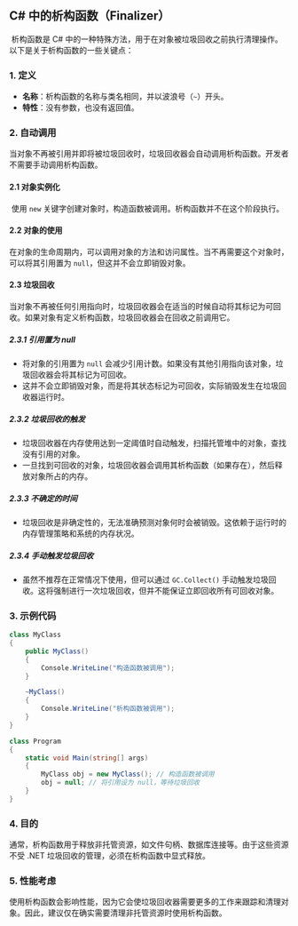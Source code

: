 ## C# 中的析构函数（Finalizer）

​	析构函数是 C# 中的一种特殊方法，用于在对象被垃圾回收之前执行清理操作。以下是关于析构函数的一些关键点：

### 1. 定义

- **名称**：析构函数的名称与类名相同，并以波浪号（`~`）开头。
- **特性**：没有参数，也没有返回值。

### 2. 自动调用

​	当对象不再被引用并即将被垃圾回收时，垃圾回收器会自动调用析构函数。开发者不需要手动调用析构函数。

#### **2.1 对象实例化**

​	使用 `new` 关键字创建对象时，构造函数被调用。析构函数并不在这个阶段执行。

#### **2.2 对象的使用**

​	在对象的生命周期内，可以调用对象的方法和访问属性。当不再需要这个对象时，可以将其引用置为 `null`，但这并不会立即销毁对象。

#### **2.3 垃圾回收**

​	当对象不再被任何引用指向时，垃圾回收器会在适当的时候自动将其标记为可回收。如果对象有定义析构函数，垃圾回收器会在回收之前调用它。

##### **2.3.1 引用置为 null**

- 将对象的引用置为 `null` 会减少引用计数。如果没有其他引用指向该对象，垃圾回收器会将其标记为可回收。
- 这并不会立即销毁对象，而是将其状态标记为可回收，实际销毁发生在垃圾回收器运行时。

##### **2.3.2 垃圾回收的触发**

- 垃圾回收器在内存使用达到一定阈值时自动触发，扫描托管堆中的对象，查找没有引用的对象。
- 一旦找到可回收的对象，垃圾回收器会调用其析构函数（如果存在），然后释放对象所占的内存。

##### **2.3.3 不确定的时间**

- 垃圾回收是非确定性的，无法准确预测对象何时会被销毁。这依赖于运行时的内存管理策略和系统的内存状况。

##### **2.3.4 手动触发垃圾回收**

- 虽然不推荐在正常情况下使用，但可以通过 `GC.Collect()` 手动触发垃圾回收。这将强制进行一次垃圾回收，但并不能保证立即回收所有可回收对象。

### 3. 示例代码

```csharp
class MyClass
{
    public MyClass()
    {
        Console.WriteLine("构造函数被调用");
    }

    ~MyClass()
    {
        Console.WriteLine("析构函数被调用");
    }
}

class Program
{
    static void Main(string[] args)
    {
        MyClass obj = new MyClass(); // 构造函数被调用
        obj = null; // 将引用设为 null，等待垃圾回收
    }
}
```

### 4. 目的

​	通常，析构函数用于释放非托管资源，如文件句柄、数据库连接等。由于这些资源不受 .NET 垃圾回收的管理，必须在析构函数中显式释放。

### 5. 性能考虑

​	使用析构函数会影响性能，因为它会使垃圾回收器需要更多的工作来跟踪和清理对象。因此，建议仅在确实需要清理非托管资源时使用析构函数。
